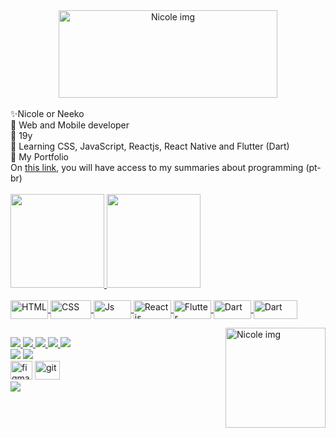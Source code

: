 <div align="center">
<img align="center"  height="140em" width="350" alt="Nicole img" src="https://cdn.discordapp.com/attachments/857752764577742848/885543452073418822/giphyhlwrd.gif">
</div>
 
<br>
✨Nicole or Neeko
<br>
🌈 Web and Mobile developer
<br>
🌺 19y
<br>
🌹 Learning CSS, JavaScript, Reactjs, React Native and Flutter (Dart)
<br>
🍭 My Portfolio
<br>
On <a href="https://time-horse-883.notion.site/Resumos-f42794660dd24adf9ce735a5bbef4572">this link</a>, you will have access to my summaries about programming (pt-br) 
<br>
<br>

 <div>
  <a href="https://github.com/nicolemachado">
  <img height="150em" src="https://github-readme-stats.vercel.app/api?username=nicolemachado&show_icons=true&theme=radical&include_all_commits=true&count_private=true"/>
  <img height="150em" src="https://github-readme-stats.vercel.app/api/top-langs/?username=nicolemachado&layout=compact&langs_count=7&theme=radical"/>
</div>
  
<div style="display: inline_block"><br>
  <img align="center" alt="HTML" height="30" width="60" src="https://img.shields.io/badge/HTML5-E34F26?style=for-the-badge&logo=html5&logoColor=white">
  <img align="center" alt="CSS" height="30" width="65" src="https://img.shields.io/badge/CSS3-1572B6?style=for-the-badge&logo=css3&logoColor=white">
  <img align="center" alt="Js" height="30" width="60" src="https://img.shields.io/badge/JavaScript-323330?style=for-the-badge&logo=javascript&logoColor=F7DF1E">
 <img align="center" alt="Reactjs" height="30" width="60" src="https://img.shields.io/badge/React-20232A?style=for-the-badge&logo=react&logoColor=61DAFB">
 <img align="center" alt="Flutter" height="30" width="60" src="https://img.shields.io/badge/Flutter-02569B?style=for-the-badge&logo=flutter&logoColor=white">
 <img align="center" alt="Dart" height="30" width="60" src="https://img.shields.io/badge/Dart-0175C2?style=for-the-badge&logo=dart&logoColor=white">
 <img align="center" alt="Dart" height="30" width="70" src="https://img.shields.io/badge/React_Native-20232A?style=for-the-badge&logo=react&logoColor=61DAFB">
 
 <a href="https://www.instagram.com/_nicolecnm/" target="_blank"> <img align="right" width="160" alt="Nicole img" src="https://cdn.discordapp.com/attachments/857752764577742848/877249075643310140/download20210801211105.png"></a>
  
</div>
  
  ##
  
  <div> 
  <a href="https://www.instagram.com/_nicolecnm/" target="_blank">
    <img src="https://img.shields.io/badge/-Instagram-%23E4405F?style=for-the-badge&logo=instagram&logoColor=white" target="_blank">
    </a>
  <a href="https://www.linkedin.com/in/nicole-machado-dev/" target="_blank">
    <img src="https://img.shields.io/badge/-LinkedIn-%230077B5?style=for-the-badge&logo=linkedin&logoColor=white" target="_blank">
    </a> 
   <a href="https://dev.to/nicolemachado" target="_blank">
    <img src="https://img.shields.io/badge/dev.to-0A0A0A?style=for-the-badge&logo=dev.to&logoColor=white" target="_blank">
    </a> 
   <a href="https://www.reddit.com/user/devNeeko" target="_blank">
    <img src="https://img.shields.io/badge/Reddit-FF4500?style=for-the-badge&logo=reddit&logoColor=white" target="_blank">
    </a> 
    <a href="https://www.twitch.tv/neekozada" target="_blank">
    <img src="https://img.shields.io/badge/Twitch-9146FF?style=for-the-badge&logo=twitch&logoColor=white" target="_blank">
    </a> 
   <br/>
    <img src="https://img.shields.io/badge/Android-3DDC84?style=for-the-badge&logo=android&logoColor=white">
    <img src="https://img.shields.io/badge/Windows-0078D6?style=for-the-badge&logo=windows&logoColor=white">
    <br/>
     <img alt="figma" height="30" width="35" src="https://cdn.jsdelivr.net/gh/devicons/devicon/icons/figma/figma-original.svg" />
   <img alt="git" height="30" width="40" src="https://cdn.jsdelivr.net/gh/devicons/devicon/icons/git/git-original.svg" />
   <br/>
 
   <img src="https://img.shields.io/badge/Made%20for-VSCode-1f425f.svg">
   <br/>
   
</div>
 
